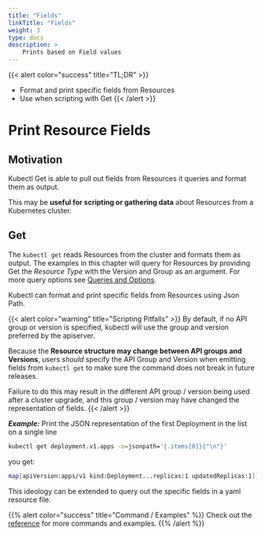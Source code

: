 ```yaml
---
title: "Fields"
linkTitle: "Fields"
weight: 3
type: docs
description: >
    Prints based on Field values
---
```




{{< alert color="success" title="TL;DR" >}}
- Format and print specific fields from Resources
- Use when scripting with Get
{{< /alert >}}

# Print Resource Fields

## Motivation

Kubectl Get is able to pull out fields from Resources it queries and format them as output.

This may be **useful for scripting or gathering data** about Resources from a Kubernetes cluster.

## Get

The `kubectl get` reads Resources from the cluster and formats them as output.  The examples in
this chapter will query for Resources by providing Get the *Resource Type* with the
Version and Group as an argument.
For more query options see [Queries and Options]().

Kubectl can format and print specific fields from Resources using Json Path.

{{< alert color="warning" title="Scripting Pitfalls" >}}
By default, if no API group or version is specified, kubectl will use the group and version preferred by
the apiserver.

Because the **Resource structure may change between API groups and Versions**, users *should* specify the
API Group and Version when emitting fields from `kubectl get` to make sure the command does not break
in future releases.

Failure to do this may result in the different API group / version being used after a cluster upgrade, and
this group / version may have changed the representation of fields.
{{< /alert >}}

***Example:*** Print the JSON representation of the first Deployment in the list on a single line
```bash
kubectl get deployment.v1.apps -o=jsonpath='{.items[0]}{"\n"}'
```

you get:
```bash
map[apiVersion:apps/v1 kind:Deployment...replicas:1 updatedReplicas:1]]
```

This ideology can be extended to query out the specific fields in a yaml resource file.

{{% alert color="success" title="Command / Examples" %}}
Check out the [reference](/cli-experimental/references/kubectl/get/options/field/) for more commands and examples.
{{% /alert %}}
